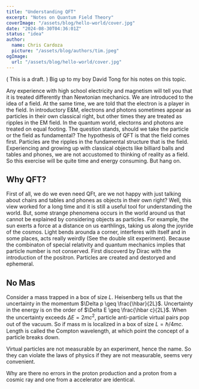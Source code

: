 ```yaml
---
title: "Understanding QFT"
excerpt: "Notes on Quantum Field Theory"
coverImage: "/assets/blog/hello-world/cover.jpg"
date: "2024-08-30T04:36:01Z"
status: "idea"
author:
  name: Chris Cardoza
  picture: "/assets/blog/authors/tim.jpeg"
ogImage:
  url: "/assets/blog/hello-world/cover.jpg"
---
```


( This is a draft. )
Big up to my boy David Tong for his notes on this topic.

Any experience with high school electricity and magnetism will tell you that it is treated differently than Newtonian mechanics. We are introduced to the idea of a field. At the same time, we are told that the electron is a player in the field. In introductory E&M, electrons and photons sometimes appear as particles in their own classical right, but other times they are treated as ripples in the EM field. In the quantum world, electorns and photons are treated on equal footing. The question stands, should we take the particle or the field as fundamental? The hypothesis of QFT is that the field comes first. Particles are the ripples in the fundamental structure that is the field. Experiencing and growing up with classical objects like billiard balls and tables and phones, we are not accustomed to thinking of reality as a field. So this exercise will be quite time and energy consuming. But hang on.

## Why QFT?

First of all, we do we even need QFt, are we not happy with just talking about chairs and tables and phones as objects in their own right? Well, this view worked for a long time and it is still a useful tool for understanding the world. But, some strange phenomena occurs in the world around us that cannot be explained by considering objects as particles. For example, the sun exerts a force at a distance on us earthlings, taking us along the joyride of the cosmos. Light bends arounda a corner, interferes with itself and in some places, acts really weirdly (See the double slit experiment). Because the combinaton of special relativity and quantum mechanics implies that particle number is not conserved. First discoverd by Dirac with the introduction of the positron. Particles are created and destoryed and ephemeral.

## No Mas

Consider a mass trapped in a box of size $L$. Heisenberg tells us that the uncertainty in the momentum $\Delta p \geq \frac{\hbar}{2L}$. Uncertainty in the energy is on the order of $\Delta E \geq \frac{\hbar c}{2L}$. When the uncertainty exceeds $\Delta E = 2mc^2$, particle anti-particle virtual pairs pop out of the vacuum. So if mass m is localized in a box of size $L = \hbar/4mc$. Length is called the Compton wavelength, at which point the concept of a particle breaks down.

Virtual particles are not measurable by an experiment, hence the name. So they can violate the laws of physics if they are not measurable, seems very convenient.

Why are there no errors in the proton production and a proton from a cosmic ray and one from a accelerator are identical.
